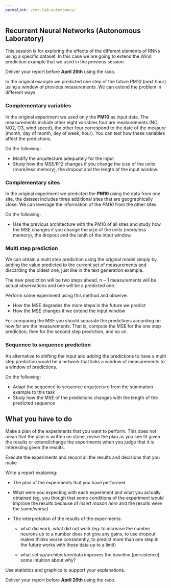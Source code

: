 ```yaml
---
permalink: /rnn-lab-autonomous/
---
```


## Recurrent Neural Networks (Autonomous Laboratory)

This session is for exploring the effects of the different elements of 
RNNs using a specific dataset. In this case we are going to extend the Wind
prediction example that we used in the previous session.

Deliver your report before **April 26th** using the raco.


In the original example we predicted one step of the future PM10 (next hour)
using a window of previous measurements. We can extend the problem in different
ways:

### Complementary variables

In the original experiment we used only the **PM10** as input data. The
measurements include other eight variables four are measurements (NO, NO2, O3, wind speed), the other
four correspond to the date of the measure (month, day of month, dey of week, hour). You can test how these variables affect the
predictions. 

Do the following:

* Modify the arquitecture adequately for the input
* Study how the MSE/R^2 changes if you change the size of the units (more/less memory),
the dropout and the length of the input window.

### Complementary sites

In the original experiment we predicted the **PM10** using the data from
one site, the dataset includes three additional sites that are geographically
close. We can leverage the information
of the *PM10* from the other sites.

Do the following:

 * Use the previous architecture with the PM10 of all sites and study how
 the MSE changes if you change the size of the units (more/less memory),
the dropout and the lenth of the input window.
 

### Multi step prediction

We can obtain a multi step prediction using the original model simply by adding the
value predicted to the current set of measurements and discarding the oldest one, 
just like in the text generation example.

The new prediction will be two steps ahead, $n-1$ measurements will be actual
observations and one will be a predicted one.

Perform some experiment using this method and observe:

* How the MSE degrades the more steps in the future we predict
* How the MSE changes if we extend the input window

For comparing the MSE you should separate the predictions according on how far
are the measurements. That is, compute the MSE for the one step prediction, then
for the second step prediction, and so on. 

### Sequence to sequence prediction

An alternative to shifting the input and adding the predictions to have a multi
 step prediction would be a network that links a window of measurements to a
window of predictions.

Do the following:

* Adapt the sequence to sequence arquitecture from the summation example to this
task
* Study how the MSE of the predictions changes with the length of the predicted
sequence


##  What you have to do

 Make a plan of the experiments that you want to perform. This does not mean that
 the plan is written on stone, revise the plan as you see fit given the results or
  extend/change the experiments when you judge that it is interesting given the results.

  Execute the experiments and record all the results and decisions that you make

 Write a report explaning:

* The plan of the experiments that you have performed
* What were you expecting with each experiment and what you actually obtained 
(eg, you though that some conditions of the experiment would improve the results 
because of *insert reason here* and the results were the same/worse)
* The interpretation of the results of the experiments:

	* what did work, what did not work (eg: to increase the number neurons up to a number does not give any gains, to use dropout makes thinks worse consistently, to predict more than one step in the future works with these data up to a limit)

	* what set up/architecture/data improves the baseline (persistence), some intuition about why?

Use statistics and graphics to support your explanations.


Deliver your report before **April 26th** using the raco.



